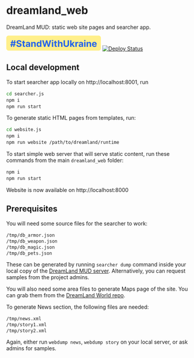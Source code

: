 # dreamland_web
DreamLand MUD: static web site pages and searcher app.

[![Stand With Ukraine](https://raw.githubusercontent.com/vshymanskyy/StandWithUkraine/main/badges/StandWithUkraine.svg)](https://stand-with-ukraine.pp.ua)
[![Deploy Status](https://drone.dreamland.rocks/api/badges/dreamland-mud/dreamland_web/status.svg)](https://drone.dreamland.rocks/dreamland-mud/dreamland_web)


## Local development

To start searcher app locally on http://localhost:8001, run
```bash
cd searcher.js
npm i
npm run start
```
To generate static HTML pages from templates, run:
```bash
cd website.js
npm i
npm run website /path/to/dreamland/runtime
```

To start simple web server that will serve static content, run these commands from the main `dreamland_web` folder:
```bash
npm i
npm run start
```

Website is now available on http://localhost:8000

## Prerequisites

You will need some source files for the searcher to work:
```
/tmp/db_armor.json
/tmp/db_weapon.json
/tmp/db_magic.json
/tmp/db_pets.json
```
These can be generated by running `searcher dump` command inside your local copy of the [DreamLand MUD server](https://github.com/dreamland-mud/dreamland_code/). Alternatively, you can request samples from the project admins.

You will also need some area files to generate Maps page of the site. You can grab them from the [DreamLand World repo](https://github.com/dreamland-mud/dreamland_world).

To generate News section, the following files are needed:
```
/tmp/news.xml
/tmp/story1.xml
/tmp/story2.xml
```
Again, either run `webdump news`, `webdump story` on your local server, or ask admins for samples.

